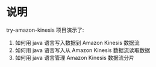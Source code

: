 # 说明
try-amazon-kinesis 项目演示了:  
1. 如何用 java 语言写入数据到 Amazon Kinesis 数据流
2. 如何用 java 语言写入从 Amazon Kinesis 数据流读取数据
3. 如何用 java 语言管理 Amazon Kinesis 数据流分片
